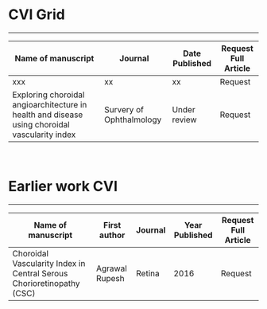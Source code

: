 # CVI Grid

---

| Name of manuscript | Journal |Date Published|Request Full Article|
| ------ | ------ | ------ | ------ | 
| xxx | xx |xx |Request|
|Exploring choroidal angioarchitecture in health and disease using choroidal vascularity index|Survery of Ophthalmology|Under review|Request|

<br>

# Earlier work CVI

---

| Name of manuscript | First author | Journal |Year Published|Request Full Article|
| ------ | ------ | ------ | ------ | ------ | 
| Choroidal Vascularity Index in Central Serous Chorioretinopathy (CSC) |Agrawal Rupesh | Retina  |2016 |Request|


